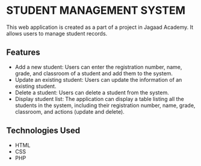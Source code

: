 # STUDENT MANAGEMENT SYSTEM
This web application is created as a part of a project in Jagaad Academy.
It allows users to manage student records.

## Features
<ul>
<li> Add a new student: Users can enter the registration number, name, grade, and
 classroom of a student and add them to the system.</li>
<li>Update an existing student: Users can update the information of an existing 
student.</li>
<li>Delete a student: Users can delete a student from the system.</li>
<li>Display student list: The application can display a table listing all the 
students in the system, including their registration number, name, grade,
classroom, and actions (update and delete).</li>
</ul>

## Technologies Used

<ul>
<li>HTML</li>
<li>CSS</li>
<li>PHP</li>
</ul>